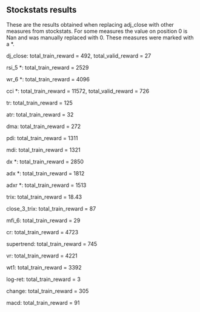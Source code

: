 ## Stockstats results
These are the results obtained when replacing adj_close with other measures from stockstats. For some measures the value on position 0 is Nan and was manually replaced with 0. These measures were marked with a *. 


dj_close: total_train_reward = 492, total_valid_reward = 27 

rsi_5 *: total_train_reward = 2529
    
wr_6 *: total_train_reward = 4096

cci *: total_train_reward = 11572, total_valid_reward = 726 

tr: total_train_reward = 125

atr: total_train_reward = 32

dma: total_train_reward = 272
    
pdi: total_train_reward = 1311
    
mdi: total_train_reward = 1321
    
dx *: total_train_reward = 2850
    
adx *: total_train_reward = 1812
    
adxr *: total_train_reward = 1513
    
trix: total_train_reward = 18.43
    
close_3_trix: total_train_reward = 87
    
mfi_6: total_train_reward = 29
    
cr: total_train_reward = 4723
    
supertrend: total_train_reward = 745
    
vr: total_train_reward = 4221
    
wt1: total_train_reward = 3392 
    
log-ret: total_train_reward = 3
    
change: total_train_reward = 305
    
macd: total_train_reward = 91
